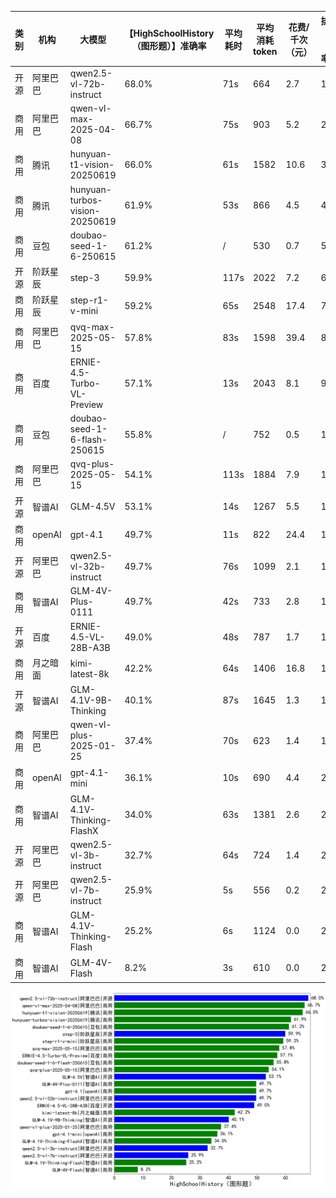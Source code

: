 
|类别|机构|大模型|【HighSchoolHistory（图形题）】准确率|平均耗时|平均消耗token|花费/千次（元）|排名（准确率）|
|---|---|-----|-------------------|-------|-----------|-----------|-----------|
|开源|阿里巴巴|qwen2.5-vl-72b-instruct|68.0%|71s|664|2.7|1|
|商用|阿里巴巴|qwen-vl-max-2025-04-08|66.7%|75s|903|5.2|2|
|商用|腾讯|hunyuan-t1-vision-20250619|66.0%|61s|1582|10.6|3|
|商用|腾讯|hunyuan-turbos-vision-20250619|61.9%|53s|866|4.5|4|
|商用|豆包|doubao-seed-1-6-250615|61.2%|/|530|0.7|5|
|开源|阶跃星辰|step-3|59.9%|117s|2022|7.2|6|
|商用|阶跃星辰|step-r1-v-mini|59.2%|65s|2548|17.4|7|
|商用|阿里巴巴|qvq-max-2025-05-15|57.8%|83s|1598|39.4|8|
|商用|百度|ERNIE-4.5-Turbo-VL-Preview|57.1%|13s|2043|8.1|9|
|商用|豆包|doubao-seed-1-6-flash-250615|55.8%|/|752|0.5|10|
|商用|阿里巴巴|qvq-plus-2025-05-15|54.1%|113s|1884|7.9|11|
|开源|智谱AI|GLM-4.5V|53.1%|14s|1267|5.5|12|
|商用|openAI|gpt-4.1|49.7%|11s|822|24.4|13|
|开源|阿里巴巴|qwen2.5-vl-32b-instruct|49.7%|76s|1099|2.1|14|
|商用|智谱AI|GLM-4V-Plus-0111|49.7%|42s|733|2.8|15|
|开源|百度|ERNIE-4.5-VL-28B-A3B|49.0%|48s|787|1.7|16|
|商用|月之暗面|kimi-latest-8k|42.2%|64s|1406|16.8|17|
|开源|智谱AI|GLM-4.1V-9B-Thinking|40.1%|87s|1645|1.3|18|
|商用|阿里巴巴|qwen-vl-plus-2025-01-25|37.4%|70s|623|1.4|19|
|商用|openAI|gpt-4.1-mini|36.1%|10s|690|4.4|20|
|商用|智谱AI|GLM-4.1V-Thinking-FlashX|34.0%|63s|1381|2.6|21|
|开源|阿里巴巴|qwen2.5-vl-3b-instruct|32.7%|64s|724|1.4|22|
|开源|阿里巴巴|qwen2.5-vl-7b-instruct|25.9%|5s|556|0.2|23|
|商用|智谱AI|GLM-4.1V-Thinking-Flash|25.2%|6s|1124|0.0|24|
|商用|智谱AI|GLM-4V-Flash|8.2%|3s|610|0.0|25|


![lin](../pic/HighSchoolHistory（图形题）.png)